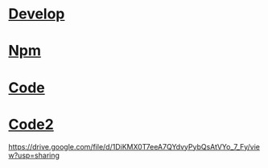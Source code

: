 # [Develop][develop]

# [Npm][npm]

# [Code][code]

# [Code2][code2]

[npm]: https://github.com/phamha98/hi/blob/master/ReactNative/Npm.md
[code]: https://github.com/phamha98/hi/blob/master/ReactNative/Code.md
[code2]: https://github.com/phamha98/hi/blob/master/ReactNative/Code2.md
[develop]: https://github.com/phamha98/hi/blob/master/ReactNative/Develop.md
https://drive.google.com/file/d/1DiKMX0T7eeA7QYdvyPybQsAtVYo_7_Fy/view?usp=sharing
